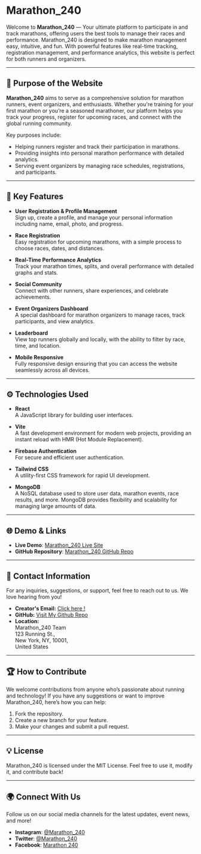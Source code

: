 # Marathon_240

Welcome to **Marathon_240** — Your ultimate platform to participate in and track marathons, offering users the best tools to manage their races and performance. Marathon_240 is designed to make marathon management easy, intuitive, and fun. With powerful features like real-time tracking, registration management, and performance analytics, this website is perfect for both runners and organizers.

---

## 📌 Purpose of the Website

**Marathon_240** aims to serve as a comprehensive solution for marathon runners, event organizers, and enthusiasts. Whether you're training for your first marathon or you’re a seasoned marathoner, our platform helps you track your progress, register for upcoming races, and connect with the global running community.

Key purposes include:
- Helping runners register and track their participation in marathons.
- Providing insights into personal marathon performance with detailed analytics.
- Serving event organizers by managing race schedules, registrations, and participants.
  
---

## 🚀 Key Features

- **User Registration & Profile Management**  
  Sign up, create a profile, and manage your personal information including name, email, photo, and progress.

- **Race Registration**  
  Easy registration for upcoming marathons, with a simple process to choose races, dates, and distances.

- **Real-Time Performance Analytics**  
  Track your marathon times, splits, and overall performance with detailed graphs and stats.

- **Social Community**  
  Connect with other runners, share experiences, and celebrate achievements.

- **Event Organizers Dashboard**  
  A special dashboard for marathon organizers to manage races, track participants, and view analytics.

- **Leaderboard**  
  View top runners globally and locally, with the ability to filter by race, time, and location.

- **Mobile Responsive**  
  Fully responsive design ensuring that you can access the website seamlessly across all devices.

---

## ⚙️ Technologies Used

- **React**  
  A JavaScript library for building user interfaces.

- **Vite**  
  A fast development environment for modern web projects, providing an instant reload with HMR (Hot Module Replacement).

- **Firebase Authentication**  
  For secure and efficient user authentication.

- **Tailwind CSS**  
  A utility-first CSS framework for rapid UI development.

- **MongoDB**  
  A NoSQL database used to store user data, marathon events, race results, and more. MongoDB provides flexibility and scalability for managing large amounts of data.

---

## 🌐 Demo & Links

- **Live Demo**: [Marathon_240 Live Site](https://yourlivesite.com)
- **GitHub Repository**: [Marathon_240 GitHub Repo](https://github.com/programming-hero-web-course2/b10a11-client-side-Mthe001?tab=readme-ov-file)

---

## 📧 Contact Information

For any inquiries, suggestions, or support, feel free to reach out to us. We love hearing from you!

- **Creator's Email:** [Click here !](mailto:mtheredwanulhaque@gmail.com)
- **GitHub:** [Visit My Github Repo](https://github.com/Mthe001)
- **Location:**  
  Marathon_240 Team  
  123 Running St.,  
  New York, NY, 10001,  
  United States

---

## 🏆 How to Contribute

We welcome contributions from anyone who’s passionate about running and technology! If you have any suggestions or want to improve Marathon_240, here’s how you can help:

1. Fork the repository.
2. Create a new branch for your feature.
3. Make your changes and submit a pull request.

---

## 💡 License

Marathon_240 is licensed under the MIT License. Feel free to use it, modify it, and contribute back!

---

## 🌍 Connect With Us

Follow us on our social media channels for the latest updates, event news, and more!

- **Instagram**: [@Marathon_240](https://instagram.com/Marathon_240)
- **Twitter**: [@Marathon_240](https://twitter.com/Marathon_240)
- **Facebook**: [Marathon 240](https://facebook.com/Marathon_240)
